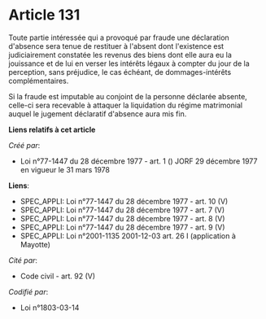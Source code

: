 # Article 131

Toute partie intéressée qui a provoqué par fraude une déclaration d'absence sera tenue de restituer à l'absent dont
l'existence est judiciairement constatée les revenus des biens dont elle aura eu la jouissance et de lui en verser les
intérêts légaux à compter du jour de la perception, sans préjudice, le cas échéant, de dommages-intérêts complémentaires.

Si la fraude est imputable au conjoint de la personne déclarée absente, celle-ci sera recevable à attaquer la liquidation du
régime matrimonial auquel le jugement déclaratif d'absence aura mis fin.

**Liens relatifs à cet article**

_Créé par_:

  - Loi n°77-1447 du 28 décembre 1977 - art. 1 () JORF 29 décembre 1977 en vigueur le 31 mars 1978

**Liens**:

  - SPEC_APPLI: Loi n°77-1447 du 28 décembre 1977 - art. 10 (V)
  - SPEC_APPLI: Loi n°77-1447 du 28 décembre 1977 - art. 7 (V)
  - SPEC_APPLI: Loi n°77-1447 du 28 décembre 1977 - art. 8 (V)
  - SPEC_APPLI: Loi n°77-1447 du 28 décembre 1977 - art. 9 (V)
  - SPEC_APPLI: Loi n°2001-1135 2001-12-03 art. 26 I (application à Mayotte)

_Cité par_:

  - Code civil - art. 92 (V)

_Codifié par_:

  - Loi n°1803-03-14
